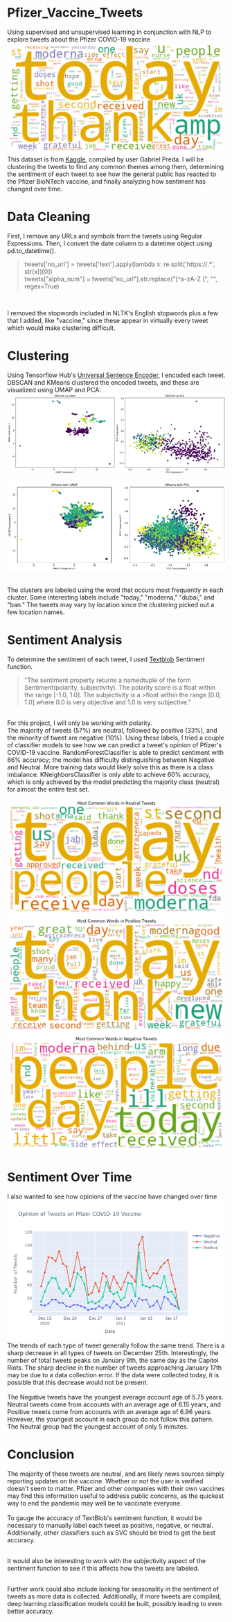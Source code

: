 # Pfizer_Vaccine_Tweets
 Using supervised and unsupervised learning in conjunction with NLP to explore tweets about the Pfizer COVID-19 vaccine <br>
![Wordcloud of Tweets about Pfizer COVID-19 Tweets](https://github.com/rhkhoo/Pfizer_Vaccine_Tweets/blob/main/Images/wordcloud.png)
<br>
This dataset is from [Kaggle](https://www.kaggle.com/gpreda/pfizer-vaccine-tweets), compiled by user Gabriel Preda. I will be clustering the tweets to find any common themes among them, determining the sentiment of each tweet to see how the general public has reacted to the Pfizer BioNTech vaccine, and finally analyzing how sentiment has changed over time.

# Data Cleaning

First, I remove any URLs and symbols from the tweets using Regular Expressions. Then, I convert the date column to a datetime object using pd.to_datetime().
> tweets['no_url'] = tweets['text'].apply(lambda x: re.split('https:\/\/.*', str(x))[0]) <br>
> tweets["alpha_num"] = tweets["no_url"].str.replace("[^a-zA-Z ]", "", regex=True)
 <br> 
 
I removed the stopwords included in NLTK's English stopwords plus a few that I added, like "vaccine," since these appear in virtually every tweet which would make clustering difficult. 

# Clustering
Using Tensorflow Hub's [Universal Sentence Encoder](https://tfhub.dev/google/universal-sentence-encoder/4), I encoded each tweet. DBSCAN and KMeans clustered the encoded tweets, and these are visualized using UMAP and PCA:
![Dimension-reduced visualization of DBSCAN clustering](https://github.com/rhkhoo/Pfizer_Vaccine_Tweets/blob/main/Images/dbscan.png) <br>

![Dimension-reduced visualization of KMeans clustering](https://github.com/rhkhoo/Pfizer_Vaccine_Tweets/blob/main/Images/kmeans.png)

<br>
The clusters are labeled using the word that occurs most frequently in each cluster. Some interesting labels include "today," "moderna," "dubai," and "ban." The tweets may vary by location since the clustering picked out a few location names.
<br>

# Sentiment Analysis

To determine the sentiment of each tweet, I used [Textblob](https://textblob.readthedocs.io/en/dev/api_reference.html) Sentiment function.
>"The sentiment property returns a namedtuple of the form Sentiment(polarity, subjectivity). The polarity score is a float within the range [-1.0, 1.0]. The subjectivity is a >float within the range [0.0, 1.0] where 0.0 is very objective and 1.0 is very subjective."
<br>
For this project, I will only be working with polarity.
<br>
The majority of tweets (57%) are neutral, followed by positive (33%), and the minority of tweet are negative (10%). Using these labels, I tried a couple of classifier models to see how we can predict a tweet's opinion of Pfizer's COVID-19 vaccine. RandomForestClassifier is able to predict sentiment with 86% accuracy; the model has difficulty distinguishing between Negative and Neutral. More training data would likely solve this as there is a class imbalance. KNeighborsClassifier is only able to achieve 60% accuracy, which is only achieved by the model predicting the majority class (neutral) for almost the entire test set.
<br>

![Dimension-reduced visualization of KMeans clustering](https://github.com/rhkhoo/Pfizer_Vaccine_Tweets/blob/main/Images/neutral.png) <br>
![Dimension-reduced visualization of KMeans clustering](https://github.com/rhkhoo/Pfizer_Vaccine_Tweets/blob/main/Images/positive.png)<br>
![Dimension-reduced visualization of KMeans clustering](https://github.com/rhkhoo/Pfizer_Vaccine_Tweets/blob/main/Images/negative.png)<br>
# Sentiment Over Time
I also wanted to see how opinions of the vaccine have changed over time
![Dimension-reduced visualization of DBSCAN clustering](https://github.com/rhkhoo/Pfizer_Vaccine_Tweets/blob/main/Images/overtime.png) <br>
The trends of each type of tweet generally follow the same trend. There is a sharp decrease in all types of tweets on December 25th. Interestingly, the number of total tweets peaks on January 9th, the same day as the Capitol Riots. The sharp decline in the number of tweets approaching January 17th may be due to a data collection error. If the data were collected today, it is possible that this decrease would not be present.<br><br>
The Negative tweets have the youngest average account age of 5.75 years. Neutral tweets come from accounts with an average age of 6.15 years, and Positive tweets come from accounts with an average age of 6.96 years. However, the youngest account in each group do not follow this pattern. The Neutral group had the youngest account of only 5 minutes. 

# Conclusion
The majority of these tweets are neutral, and are likely news sources simply reporting updates on the vaccine. Whether or not the user is verified doesn't seem to matter. Pfizer and other companies with their own vaccines may find this information useful to address public concerns, as the quickest way to end the pandemic may well be to vaccinate everyone. <br><br>
To gauge the accuracy of TextBlob's sentiment function, it would be necessary to manually label each tweet as positive, negative, or neutral. Additionally, other classifiers such as SVC should be tried to get the best accuracy.<br><br>

It would also be interesting to work with the subjectivity aspect of the sentiment function to see if this affects how the tweets are labeled.<br><br>

Further work could also include looking for seasonality in the sentiment of tweets as more data is collected. Additionally, if more tweets are compiled, deep learning classification models could be built, possibly leading to even better accuracy.
